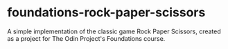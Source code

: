 # foundations-rock-paper-scissors
A simple implementation of the classic game Rock Paper Scissors, created as a project for The Odin Project's Foundations course.
